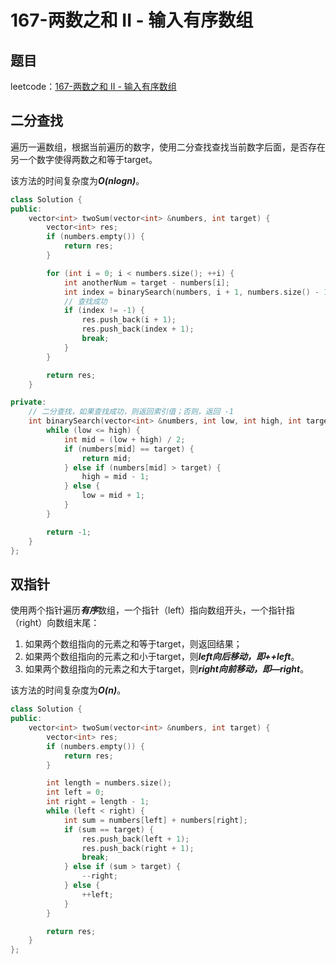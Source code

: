 # 167-两数之和 II - 输入有序数组

## 题目

leetcode：[167-两数之和 II - 输入有序数组](https://leetcode-cn.com/problems/two-sum-ii-input-array-is-sorted/)

## 二分查找

遍历一遍数组，根据当前遍历的数字，使用二分查找查找当前数字后面，是否存在另一个数字使得两数之和等于target。

该方法的时间复杂度为***O(nlogn)***。

```c++
class Solution {
public:
    vector<int> twoSum(vector<int> &numbers, int target) {
        vector<int> res;
        if (numbers.empty()) {
            return res;
        }

        for (int i = 0; i < numbers.size(); ++i) {
            int anotherNum = target - numbers[i];
            int index = binarySearch(numbers, i + 1, numbers.size() - 1, target - numbers[i]);
            // 查找成功
            if (index != -1) {
                res.push_back(i + 1);
                res.push_back(index + 1);
                break;
            }  
        }

        return res;
    }

private:
    // 二分查找，如果查找成功，则返回索引值；否则，返回 -1
    int binarySearch(vector<int> &numbers, int low, int high, int target) {
        while (low <= high) {
            int mid = (low + high) / 2;
            if (numbers[mid] == target) {
                return mid;
            } else if (numbers[mid] > target) {
                high = mid - 1;
            } else {
                low = mid + 1;
            }
        }

        return -1;
    }
};
```

## 双指针

使用两个指针遍历***有序***数组，一个指针（left）指向数组开头，一个指针指（right）向数组末尾：

1. 如果两个数组指向的元素之和等于target，则返回结果；
2. 如果两个数组指向的元素之和小于target，则***left向后移动，即++left***。
3. 如果两个数组指向的元素之和大于target，则***right向前移动，即—right***。

该方法的时间复杂度为***O(n)***。

```c++
class Solution {
public:
    vector<int> twoSum(vector<int> &numbers, int target) {
        vector<int> res;
        if (numbers.empty()) {
            return res;
        }

        int length = numbers.size();
        int left = 0;
        int right = length - 1;
        while (left < right) {
            int sum = numbers[left] + numbers[right];
            if (sum == target) {
                res.push_back(left + 1);
                res.push_back(right + 1);
                break;
            } else if (sum > target) {
                --right;
            } else {
                ++left;
            }
        }

        return res;
    }
};
```

